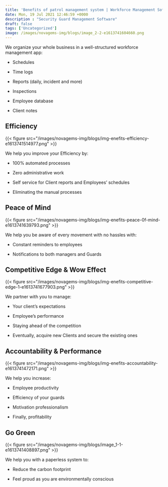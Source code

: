 ```yaml
---
title: 'Benefits of patrol management system | Workforce Management Software – Novagems'
date: Mon, 19 Jul 2021 12:46:59 +0000
description : "Security Guard Management Software"
draft: false
tags: ['Uncategorized']
image: /images/novagems-img/blogs/image_2-2-e1613741604660.png
---
```


We organize your whole business in a well-structured workforce management app:

*   Schedules

*   Time logs

*   Reports (daily, incident and more)

*   Inspections

*   Employee database

*   Client notes


Efficiency
---

{{< figure src="/images/novagems-img/blogs/img-enefits-efficiency-e1613741514977.png" >}}

We help you improve your Efficiency by:

*   100% automated processes

*   Zero administrative work

*   Self service for Client reports and Employees’ schedules

*   Eliminating the manual processes

Peace of Mind
---

{{< figure src="/images/novagems-img/blogs/img-enefits-peace-0f-mind-e1613741639793.png" >}}

We help you be aware of every movement with no hassles with:

*   Constant reminders to employees

*   Notifications to both managers and Guards


Competitive Edge & Wow Effect
---

{{< figure src="/images/novagems-img/blogs/img-enefits-competitive-edge-1-e1613741677903.png" >}}

We partner with you to manage:

*   Your client’s expectations

*   Employee’s performance

*   Staying ahead of the competition

*   Eventually, acquire new Clients and secure the existing ones

Accountability & Performance
---

{{< figure src="/images/novagems-img/blogs/img-enefits-accountability-e1613741472171.png" >}}

We help you increase:

*   Employee productivity

*   Efficiency of your guards

*   Motivation professionalism

*   Finally, profitability


Go Green
---

{{< figure src="/images/novagems-img/blogs/image_1-1-e1613741408897.png" >}}

We help you with a paperless system to:

*   Reduce the carbon footprint

*   Feel proud as you are environmentally conscious